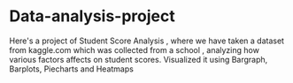 # Data-analysis-project
Here's a project of Student Score Analysis , where we have taken a dataset from kaggle.com which was collected from a school , analyzing how various factors affects on student scores. 
Visualized it using Bargraph, Barplots, Piecharts and Heatmaps
